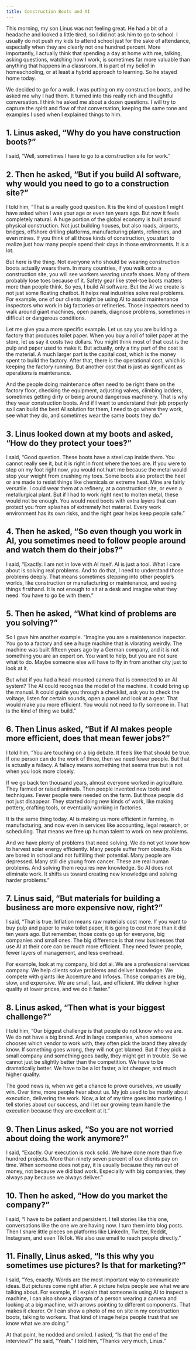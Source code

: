 ```yaml
---
title: Construction Boots and AI
---
```


This morning, my son Linus was not feeling great. He had a bit of a headache and looked a little tired, so I did not ask him to go to school. I usually do not push my kids to attend school just for the sake of attendance, especially when they are clearly not one hundred percent. More importantly, I actually think that spending a day at home with me, talking, asking questions, watching how I work, is sometimes far more valuable than anything that happens in a classroom. It is part of my belief in homeschooling, or at least a hybrid approach to learning. So he stayed home today.

We decided to go for a walk. I was putting on my construction boots, and he asked me why I had them. It turned into this really rich and thoughtful conversation. I think he asked me about a dozen questions. I will try to capture the spirit and flow of that conversation, keeping the same tone and examples I used when I explained things to him.

## 1. Linus asked, “Why do you have construction boots?”

I said, “Well, sometimes I have to go to a construction site for work.”

## 2. Then he asked, “But if you build AI software, why would you need to go to a construction site?”

I told him, “That is a really good question. It is the kind of question I might have asked when I was your age or even ten years ago. But now it feels completely natural. A huge portion of the global economy is built around physical construction. Not just building houses, but also roads, airports, bridges, offshore drilling platforms, manufacturing plants, refineries, and even mines. If you think of all those kinds of construction, you start to realize just how many people spend their days in those environments. It is a lot.

But here is the thing. Not everyone who should be wearing construction boots actually wears them. In many countries, if you walk onto a construction site, you will see workers wearing unsafe shoes. Many of them probably lose toes because of it. Safety gear like steel-toe boots matters more than people think. So yes, I build AI software. But the AI we create is not just some floating chatbot. It helps real industries solve real problems. For example, one of our clients might be using AI to assist maintenance inspectors who work in big factories or refineries. Those inspectors need to walk around giant machines, open panels, diagnose problems, sometimes in difficult or dangerous conditions.

Let me give you a more specific example. Let us say you are building a factory that produces toilet paper. When you buy a roll of toilet paper at the store, let us say it costs two dollars. You might think most of that cost is the pulp and paper used to make it. But actually, only a tiny part of the cost is the material. A much larger part is the capital cost, which is the money spent to build the factory. After that, there is the operational cost, which is keeping the factory running. But another cost that is just as significant as operations is maintenance.

And the people doing maintenance often need to be right there on the factory floor, checking the equipment, adjusting valves, climbing ladders, sometimes getting dirty or being around dangerous machinery. That is why they wear construction boots. And if I want to understand their job properly so I can build the best AI solution for them, I need to go where they work, see what they do, and sometimes wear the same boots they do.”

## 3. Linus looked down at my boots and asked, “How do they protect your toes?”

I said, “Good question. These boots have a steel cap inside them. You cannot really see it, but it is right in front where the toes are. If you were to step on my foot right now, you would not hurt me because the metal would stop your weight from crushing my toes. Some boots also protect the heel or are made to resist things like chemicals or extreme heat. Mine are fairly versatile. I could wear them at a refinery, at a construction site, or even a metallurgical plant. But if I had to work right next to molten metal, these would not be enough. You would need boots with extra layers that can protect you from splashes of extremely hot material. Every work environment has its own risks, and the right gear helps keep people safe.”

## 4. Then he asked, “So even though you work in AI, you sometimes need to follow people around and watch them do their jobs?”

I said, “Exactly. I am not in love with AI itself. AI is just a tool. What I care about is solving real problems. And to do that, I need to understand those problems deeply. That means sometimes stepping into other people’s worlds, like construction or manufacturing or maintenance, and seeing things firsthand. It is not enough to sit at a desk and imagine what they need. You have to go be with them.”

## 5. Then he asked, “What kind of problems are you solving?”

So I gave him another example. “Imagine you are a maintenance inspector. You go to a factory and see a huge machine that is vibrating weirdly. The machine was built fifteen years ago by a German company, and it is not something you are an expert on. You want to help, but you are not sure what to do. Maybe someone else will have to fly in from another city just to look at it.

But what if you had a head-mounted camera that is connected to an AI system? The AI could recognize the model of the machine. It could bring up the manual. It could guide you through a checklist, ask you to check the voltage, listen for certain sounds, open a panel and look at a gear. That would make you more efficient. You would not need to fly someone in. That is the kind of thing we build.”

## 6. Then Linus asked, “But if AI makes people more efficient, does that mean fewer jobs?”

I told him, “You are touching on a big debate. It feels like that should be true. If one person can do the work of three, then we need fewer people. But that is actually a fallacy. A fallacy means something that seems true but is not when you look more closely.

If we go back ten thousand years, almost everyone worked in agriculture. They farmed or raised animals. Then people invented new tools and techniques. Fewer people were needed on the farm. But those people did not just disappear. They started doing new kinds of work, like making pottery, crafting tools, or eventually working in factories.

It is the same thing today. AI is making us more efficient in farming, in manufacturing, and now even in services like accounting, legal research, or scheduling. That means we free up human talent to work on new problems.

And we have plenty of problems that need solving. We do not yet know how to harvest solar energy efficiently. Many people suffer from obesity. Kids are bored in school and not fulfilling their potential. Many people are depressed. Many still die young from cancer. These are real human problems. And solving them requires new knowledge. So AI does not eliminate work. It shifts us toward creating new knowledge and solving harder problems.”

## 7. Linus said, “But materials for building a business are more expensive now, right?”

I said, “That is true. Inflation means raw materials cost more. If you want to buy pulp and paper to make toilet paper, it is going to cost more than it did ten years ago. But remember, those costs go up for everyone, big companies and small ones. The big difference is that new businesses that use AI at their core can be much more efficient. They need fewer people, fewer layers of management, and less overhead.

For example, look at my company, bld dot ai. We are a professional services company. We help clients solve problems and deliver knowledge. We compete with giants like Accenture and Infosys. Those companies are big, slow, and expensive. We are small, fast, and efficient. We deliver higher quality at lower prices, and we do it faster.”

## 8. Linus asked, “Then what is your biggest challenge?”

I told him, “Our biggest challenge is that people do not know who we are. We do not have a big brand. And in large companies, when someone chooses which vendor to work with, they often pick the brand they already know. If something goes wrong, they will not get blamed. But if they pick a small company and something goes badly, they might get in trouble. So we cannot just be slightly better than the competition. We have to be dramatically better. We have to be a lot faster, a lot cheaper, and much higher quality.

The good news is, when we get a chance to prove ourselves, we usually win. Over time, more people hear about us. My job used to be mostly about execution, delivering the work. Now, a lot of my time goes into marketing. I tell stories about our success, and I let our growing team handle the execution because they are excellent at it.”

## 9. Then Linus asked, “So you are not worried about doing the work anymore?”

I said, “Exactly. Our execution is rock solid. We have done more than five hundred projects. More than ninety seven percent of our clients pay on time. When someone does not pay, it is usually because they ran out of money, not because we did bad work. Especially with big companies, they always pay because we always deliver.”

## 10. Then he asked, “How do you market the company?”

I said, “I have to be patient and persistent. I tell stories like this one, conversations like the one we are having now. I turn them into blog posts. Then I share little pieces on platforms like LinkedIn, Twitter, Reddit, Instagram, and even TikTok. We also use email to reach people directly.”

## 11. Finally, Linus asked, “Is this why you sometimes use pictures? Is that for marketing?”

I said, “Yes, exactly. Words are the most important way to communicate ideas. But pictures come right after. A picture helps people see what we are talking about. For example, if I explain that someone is using AI to inspect a machine, I can also show a diagram of a person wearing a camera and looking at a big machine, with arrows pointing to different components. That makes it clearer. Or I can show a photo of me on site in my construction boots, talking to workers. That kind of image helps people trust that we know what we are doing.”

At that point, he nodded and smiled. I asked, “Is that the end of the interview?” He said, “Yeah.” I told him, “Thanks very much, Linus.”
